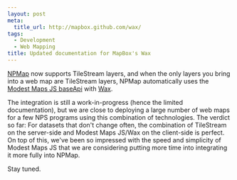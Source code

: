 ```yaml
--- 
layout: post
meta: 
  title_url: http://mapbox.github.com/wax/
tags: 
  - Development
  - Web Mapping
title: Updated documentation for MapBox's Wax
---
```


<a href="http://maps.nps.gov">NPMap</a> now supports TileStream layers, and when the only layers you bring into a web map are TileStream layers, NPMap automatically uses the <a href="http://maps.nps.gov/support/modestmaps-base-api.html">Modest Maps JS baseApi</a> with <a href="http://mapbox.github.com/wax/">Wax</a>.

The integration is still a work-in-progress (hence the limited documentation), but we are close to deploying a large number of web maps for a few NPS programs using this combination of technologies. The verdict so far: For datasets that don't change often, the combination of TileStream on the server-side and Modest Maps JS/Wax on the client-side is perfect. On top of this, we've been so impressed with the speed and simplicity of Modest Maps JS that we are considering putting more time into integrating it more fully into NPMap.

Stay tuned.